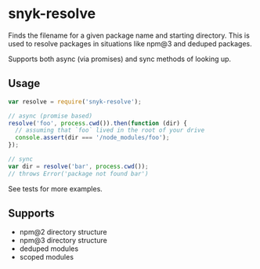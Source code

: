 # snyk-resolve

Finds the filename for a given package name and starting directory. This is used to resolve packages in situations like npm@3 and deduped packages.

Supports both async (via promises) and sync methods of looking up.

## Usage

```js
var resolve = require('snyk-resolve');

// async (promise based)
resolve('foo', process.cwd()).then(function (dir) {
  // assuming that `foo` lived in the root of your drive
  console.assert(dir === '/node_modules/foo');
});

// sync
var dir = resolve('bar', process.cwd());
// throws Error('package not found bar')
```

See tests for more examples.

## Supports

- npm@2 directory structure
- npm@3 directory structure
- deduped modules
- scoped modules